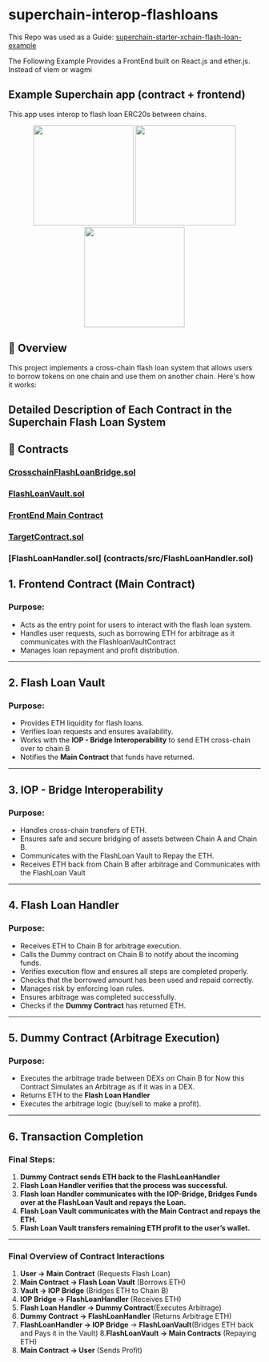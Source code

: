 # superchain-interop-flashloans

This Repo was used as a Guide: [superchain-starter-xchain-flash-loan-example](https://github.com/ethereum-optimism/superchain-starter-xchain-flash-loan-example/blob/main/README.md)  

The Following Example Provides a FrontEnd built on React.js and ether.js. Instead of viem or wagmi  

## Example Superchain app (contract + frontend)  
This app uses interop to flash loan ERC20s between chains.  

<p align="center">
  <img src="https://github.com/user-attachments/assets/00cb1565-530a-42e5-8163-edb883483390" width="200">
  <img src="https://github.com/user-attachments/assets/b1be8a63-8364-41e7-8134-1cacd4d79f5e" width="200">
  <img src="https://github.com/user-attachments/assets/f245a645-49c5-4ed8-bca7-885bd0c95365" width="200">
</p>

## 📝 Overview

This project implements a cross-chain flash loan system that allows users to borrow tokens on one chain and use them on another chain. Here's how it works:
## Detailed Description of Each Contract in the Superchain Flash Loan System

## 🔗 Contracts

  ### [CrosschainFlashLoanBridge.sol]( )
  ### [FlashLoanVault.sol]( )
  ### [FrontEnd Main Contract]( )
  ### [TargetContract.sol]( )
  ### [FlashLoanHandler.sol] (contracts/src/FlashLoanHandler.sol)

## 1. Frontend Contract (Main Contract)
### Purpose:
- Acts as the entry point for users to interact with the flash loan system.
- Handles user requests, such as borrowing ETH for arbitrage as it communicates with the FlashloanVaultContract
- Manages loan repayment and profit distribution. 

---

## 2. Flash Loan Vault
### Purpose:
- Provides ETH liquidity for flash loans.
- Verifies loan requests and ensures availability.
- Works with the **IOP - Bridge Interoperability** to send ETH cross-chain over to chain B
-  Notifies the **Main Contract** that funds have returned.
  
---

## 3. IOP - Bridge Interoperability
### Purpose:
- Handles cross-chain transfers of ETH.
- Ensures safe and secure bridging of assets between Chain A and Chain B.
- Communicates with the FlashLoan Vault to Repay the ETH.
- Receives ETH back from Chain B after arbitrage and Communicates with the FlashLoan Vault

---

## 4. Flash Loan Handler
### Purpose:
- Receives ETH to Chain B for arbitrage execution.
- Calls the Dummy contract on Chain B to notify about the incoming funds.
- Verifies execution flow and ensures all steps are completed properly.
- Checks that the borrowed amount has been used and repaid correctly.
- Manages risk by enforcing loan rules.
- Ensures arbitrage was completed successfully.
- Checks if the **Dummy Contract** has returned ETH.

---

## 5. Dummy Contract (Arbitrage Execution)
### Purpose:
- Executes the arbitrage trade between DEXs on Chain B for Now this Contract Simulates an Arbitrage as if it was in a DEX.
- Returns ETH to the **Flash Loan Handler**
- Executes the arbitrage logic (buy/sell to make a profit).

---

## 6. Transaction Completion
### Final Steps:
1. **Dummy Contract sends ETH back to the FlashLoanHandler**
2. **Flash Loan Handler verifies that the process was successful.**
3. **Flash loan Handler communicates with the IOP-Bridge, Bridges Funds over at the FlashLoan Vault and repays the Loan.**
4. **Flash Loan Vault communicates with the Main Contract and repays the ETH.**
5. **Flash Loan Vault  transfers remaining ETH profit to the user’s wallet.**

---

### Final Overview of Contract Interactions
1. **User → Main Contract** (Requests Flash Loan)
2. **Main Contract → Flash Loan Vault** (Borrows ETH)
3. **Vault → IOP Bridge** (Bridges ETH to Chain B)
4. **IOP Bridge → FlashLoanHandler** (Receives ETH)
5. **Flash Loan Handler → Dummy Contract**(Executes Arbitrage)
6. **Dummy Contract → FlashLoanHandler** (Returns Arbitrage ETH)
7. **FlashLoanHandler → IOP Bridge** → **FlashLoanVault**(Bridges ETH back and Pays it in the Vault)
8.**FlashLoanVault → Main Contracts** (Repaying ETH) 
9. **Main Contract → User** (Sends Profit)






